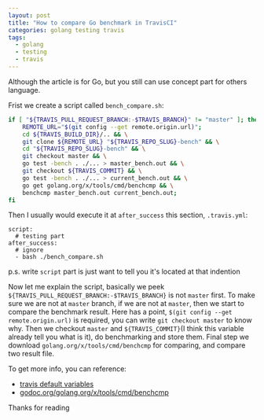 ```yaml
---
layout: post
title: "How to compare Go benchmark in TravisCI"
categories: golang testing travis
tags:
  - golang
  - testing
  - travis
---
```


Although the article is for Go, but you still can use concept part for others language.

Frist we create a script called `bench_compare.sh`:
```bash
if [ "${TRAVIS_PULL_REQUEST_BRANCH:-$TRAVIS_BRANCH}" != "master" ]; then
	REMOTE_URL="$(git config --get remote.origin.url)";
	cd ${TRAVIS_BUILD_DIR}/.. && \
	git clone ${REMOTE_URL} "${TRAVIS_REPO_SLUG}-bench" && \
	cd "${TRAVIS_REPO_SLUG}-bench" && \
	git checkout master && \
	go test -bench . ./... > master_bench.out && \
	git checkout ${TRAVIS_COMMIT} && \
	go test -bench . ./... > current_bench.out && \
	go get golang.org/x/tools/cmd/benchcmp && \
	benchcmp master_bench.out current_bench.out;
fi
```

Then I usually would execute it at `after_success` this section,
`.travis.yml`:
```
script:
  # testing part
after_success:
  # ignore
  - bash ./bench_compare.sh
```

p.s. write `script` part is just want to tell you it's located at that indention

Now let me explain the script, basically we peek `${TRAVIS_PULL_REQUEST_BRANCH:-$TRAVIS_BRANCH}` is not `master` first.
To make sure we are not at `master` branch, if we are not at `master`, then we start to compare the benchmark result.
Here has a point, `$(git config --get remote.origin.url)` is required, you can write `git checkout master` to know why.
Then we checkout `master` and `${TRAVIS_COMMIT}`(I think this variable already tell you what is it), do benchmarking and store them.
Final step we download `golang.org/x/tools/cmd/benchcmp` for comparing, and compare two result file.

To get more info, you can reference:

- [travis default variables](https://docs.travis-ci.com/user/environment-variables/#default-environment-variables)
- [godoc.org/golang.org/x/tools/cmd/benchcmp](godoc.org/golang.org/x/tools/cmd/benchcmp)

Thanks for reading
